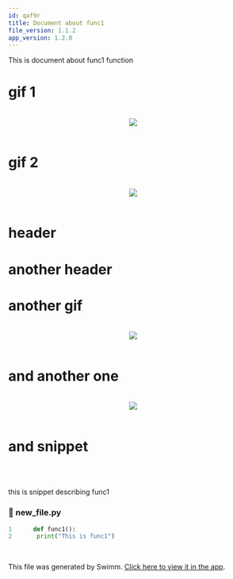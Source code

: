 ```yaml
---
id: qaf9r
title: Document about func1
file_version: 1.1.2
app_version: 1.2.0
---
```


This is document about func1 function

# gif 1

<br/>

<div align="center"><img src="https://media1.giphy.com/media/hFmIU5GQF18Aw/giphy.gif?cid=d56c4a8b1x8rw9l2kuj1rhfeujzbd79fuk8cn4eso91ipcfv&rid=giphy.gif&ct=g" style="width:'50%'"/></div>

<br/>

# gif 2

<br/>

<div align="center"><img src="https://media3.giphy.com/media/8cOkSOuvIChHNYOyP7/giphy.gif?cid=d56c4a8b1x8rw9l2kuj1rhfeujzbd79fuk8cn4eso91ipcfv&rid=giphy.gif&ct=g" style="width:'50%'"/></div>

<br/>

# header

# another header

# another gif

<br/>

<div align="center"><img src="https://media4.giphy.com/media/ljuSksqL9j0yI/giphy.gif?cid=d56c4a8b1x8rw9l2kuj1rhfeujzbd79fuk8cn4eso91ipcfv&rid=giphy.gif&ct=g" style="width:'50%'"/></div>

<br/>

# and another one

<br/>

<div align="center"><img src="https://media2.giphy.com/media/jOzvyDcUTPOVM6WBFW/giphy.gif?cid=d56c4a8b1x8rw9l2kuj1rhfeujzbd79fuk8cn4eso91ipcfv&rid=giphy.gif&ct=g" style="width:'50%'"/></div>

<br/>

# and snippet

<br/>

<br/>

this is snippet describing func1
<!-- NOTE-swimm-snippet: the lines below link your snippet to Swimm -->
### 📄 new_file.py
```python
1      def func1():
2      	print("This is func1")
```

<br/>

This file was generated by Swimm. [Click here to view it in the app](https://swimm-web-app.web.app/repos/Z2l0aHViJTNBJTNBdDElM0ElM0FlcmFuLXN3aW1t/docs/qaf9r).
